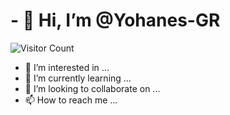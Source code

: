 # - 👋 Hi, I’m @Yohanes-GR
![Visitor Count](https://profile-counter.glitch.me/Yohanes-GR/count.svg)
- 👀 I’m interested in ...
- 🌱 I’m currently learning ...
- 💞️ I’m looking to collaborate on ...
- 📫 How to reach me ...

<!---
Yohanes-GR/Yohanes-GR is a ✨ special ✨ repository because its `README.md` (this file) appears on your GitHub profile.
You can click the Preview link to take a look at your changes.
--->
